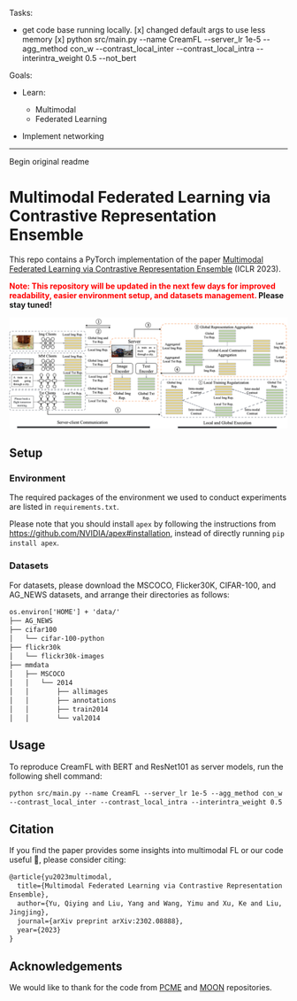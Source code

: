 
Tasks:

* get code base running locally.
  [x] changed default args to use less memory
  [x] python src/main.py --name CreamFL --server_lr 1e-5 --agg_method con_w --contrast_local_inter --contrast_local_intra --interintra_weight 0.5 --not_bert

Goals:

* Learn:
  * Multimodal
  * Federated Learning

* Implement networking


------------------------
Begin original readme

# Multimodal Federated Learning via Contrastive Representation Ensemble

This repo contains a PyTorch implementation of the paper [Multimodal Federated Learning via Contrastive Representation Ensemble](https://arxiv.org/abs/2302.08888) (ICLR 2023). 

**<font color='red'>Note: This repository will be updated in the next few days for improved readability, easier environment setup, and datasets management.</font> Please stay tuned!**

![](imgs/method.png)

## Setup

### Environment

The required packages of the environment we used to conduct experiments are listed in `requirements.txt`.

Please note that you should install `apex` by following the instructions from https://github.com/NVIDIA/apex#installation, instead of directly running `pip install apex`.

### Datasets

For datasets, please download the MSCOCO, Flicker30K, CIFAR-100, and AG_NEWS datasets, and arrange their directories as follows:

```
os.environ['HOME'] + 'data/'
├── AG_NEWS
├── cifar100
│   └── cifar-100-python
├── flickr30k
│   └── flickr30k-images
├── mmdata
│   ├── MSCOCO
│   │   └── 2014
│   │       ├── allimages
│   │       ├── annotations
│   │       ├── train2014
│   │       └── val2014
```

## Usage

To reproduce CreamFL with BERT and ResNet101 as server models, run the following shell command:

```shell
python src/main.py --name CreamFL --server_lr 1e-5 --agg_method con_w --contrast_local_inter --contrast_local_intra --interintra_weight 0.5
```

## Citation

If you find the paper provides some insights into multimodal FL or our code useful 🤗, please consider citing:

```
@article{yu2023multimodal,
  title={Multimodal Federated Learning via Contrastive Representation Ensemble},
  author={Yu, Qiying and Liu, Yang and Wang, Yimu and Xu, Ke and Liu, Jingjing},
  journal={arXiv preprint arXiv:2302.08888},
  year={2023}
}
```

## Acknowledgements

We would like to thank for the code from [PCME](https://github.com/naver-ai/pcme) and [MOON](https://github.com/QinbinLi/MOON) repositories.
